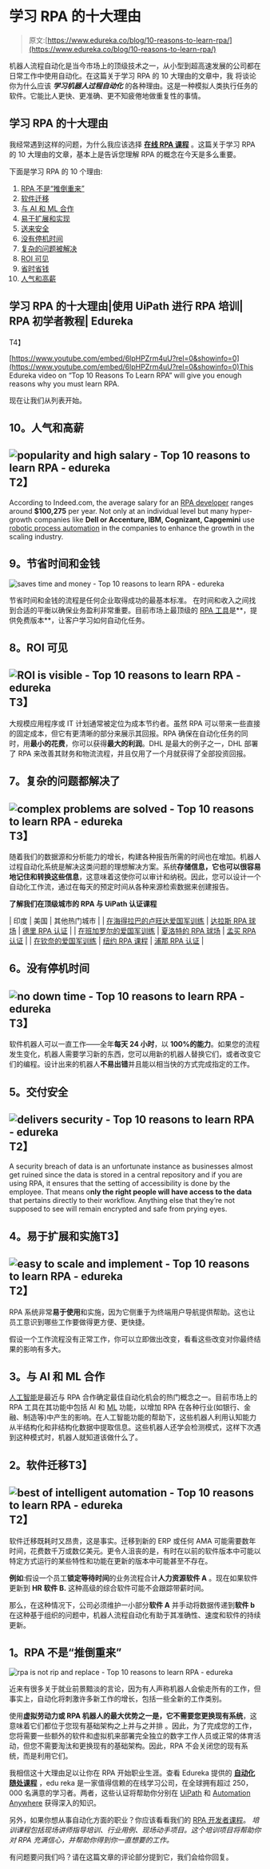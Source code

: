 # 学习 RPA 的十大理由

> 原文:[https://www.edureka.co/blog/10-reasons-to-learn-rpa/](https://www.edureka.co/blog/10-reasons-to-learn-rpa/)

机器人流程自动化是当今市场上的顶级技术之一，从小型到超高速发展的公司都在日常工作中使用自动化。在这篇关于学习 RPA 的 10 大理由的文章中，我 将谈论你为什么应该 ***学习机器人过程自动化*** 的各种理由。这是一种模拟人类执行任务的软件。它能比人更快、更准确、更不知疲倦地做重复性的事情。

## **学习 RPA 的十大理由**

我经常遇到这样的问题，为什么我应该选择 **[在线 RPA 课程](https://www.edureka.co/robotic-process-automation-training)** 。这篇关于学习 RPA 的 10 大理由的文章，基本上是告诉您理解 RPA 的概念在今天是多么重要。

下面是学习 RPA 的 10 个理由:

1.  [RPA 不是“推倒重来”](#RPAisnot)
2.  [软件迁移](#SoftwareMigration)
3.  [与 AI 和 ML 合作](#collaborationwithai)
4.  [易于扩展和实现](#EasyToScaleandImplement)
5.  [送来安全](#DeliversSecurity)
6.  [没有停机时间](#NoDownTime)
7.  [复杂的问题被解决](#ComplexProblemsAreSolved)
8.  [ROI 可见](#ROIIsVisible)
9.  [省时省钱](#SavesTimeandMoney)
10.  [人气和高薪](#PopularityandHighSalary)

## 学习 RPA 的十大理由|使用 UiPath 进行 RPA 培训| RPA 初学者教程| Edureka

T4】

[https://www.youtube.com/embed/6lpHPZrm4uU?rel=0&showinfo=0](https://www.youtube.com/embed/6lpHPZrm4uU?rel=0&showinfo=0)This Edureka video on “Top 10 Reasons To Learn RPA” will give you enough reasons why you must learn RPA.

现在让我们从列表开始。

## **10。人气和高薪**

## ![popularity and high salary - Top 10 reasons to learn RPA - edureka](../Images/94cbe2be58c174dce892af9ac3d1bb46.png)T2】

According to Indeed.com, the average salary for an [RPA developer](https://www.edureka.co/blog/how-to-become-rpa-developer/) ranges around **$100,275** per year. Not only at an individual level but many hyper-growth companies like **Dell or Accenture, IBM, Cognizant, Capgemini** use [robotic process automation](https://www.edureka.co/blog/robotic-process-automation/) in the companies to enhance the growth in the scaling industry.

## **9。节省时间和金钱**

![saves time and money - Top 10 reasons to learn RPA - edureka](../Images/475118acc2aecfa1896d8beeddd02253.png)

节省时间和金钱的流程是任何企业取得成功的最基本标准。 在时间和收入之间找到合适的平衡以确保业务盈利非常重要。目前市场上最顶级的 [RPA 工具](https://www.edureka.co/blog/rpa-tools-list-and-comparison/)是**，提供免费版本**，让客户学习如何自动化任务。

## **8。ROI 可见**

## ![ROI is visible - Top 10 reasons to learn RPA - edureka](../Images/ff1e7e814e18656dd8dde0f00bcee9f2.png)T3】

大规模应用程序或 IT 计划通常被定位为成本节约者。虽然 RPA 可以带来一些直接的固定成本，但它有更清晰的部分来展示其回报。RPA 确保在自动化任务的同时，用**最小的花费**，你可以获得**最大的利润**。DHL 是最大的例子之一，DHL 部署了 RPA 来改善其财务和物流流程，并且仅用了一个月就获得了全部投资回报。

## **7。复杂的问题都解决了**

## ![complex problems are solved - Top 10 reasons to learn RPA - edureka](../Images/03307c1f3558866d5a9fd0bf700d80b6.png)T3】

随着我们的数据源和分析能力的增长，构建各种报告所需的时间也在增加。机器人过程自动化系统是解决这类问题的理想解决方案。系统**存储信息，它也可以很容易地记住和转换这些信息**，这意味着这使你可以审计和纳税。因此，您可以设计一个自动化工作流，通过在每天的预定时间从各种来源检索数据来创建报告。

**了解我们在顶级城市的 RPA 与 UiPath 认证课程**

| 印度 | 美国 | 其他热门城市 |
| [在海得拉巴的卢旺达爱国军训练](https://www.edureka.co/robotic-process-automation-training-hyderabad) | [达拉斯 RPA 球场](https://www.edureka.co/robotic-process-automation-training-dallas) | [德里 RPA 认证](https://www.edureka.co/robotic-process-automation-training-delhi) |
| [在班加罗尔的爱国军训练](https://www.edureka.co/robotic-process-automation-training-bangalore) | [夏洛特的 RPA 球场](https://www.edureka.co/robotic-process-automation-training-charlotte) | [孟买 RPA 认证](https://www.edureka.co/robotic-process-automation-training-mumbai) |
| [在钦奈的爱国军训练](https://www.edureka.co/robotic-process-automation-training-chennai) | [纽约 RPA 课程](https://www.edureka.co/robotic-process-automation-training-new-york-city) | [浦那 RPA 认证](https://www.edureka.co/robotic-process-automation-training-pune) |

## **6。没有停机时间**

## ![no down time - Top 10 reasons to learn RPA - edureka](../Images/a638a0826d2c9698c95f7c05befa4600.png)T3】

软件机器人可以一直工作——全年**每天 24 小时**，以 **100%的能力**。如果您的流程发生变化，机器人需要学习新的东西，您可以用新的机器人替换它们，或者改变它们的编程。设计出来的机器人**不易出错**并且能以相当快的方式完成指定的工作。

## **5。交付安全**

## ![delivers security - Top 10 reasons to learn RPA - edureka](../Images/ee545198d3586246b12308c4a508f322.png)T2】

A security breach of data is an unfortunate instance as businesses almost get ruined since the data is stored in a central repository and if you are using RPA, it ensures that the setting of accessibility is done by the employee. That means o**nly the right people will have access to the data** that pertains directly to their workflow. Anything else that they’re not supposed to see will remain encrypted and safe from prying eyes.

## **4。易于扩展和实施T3】**

## ![easy to scale and implement - Top 10 reasons to learn RPA - edureka](../Images/e6e2dd82f895857000ddd19da6ac9e2c.png)T2】

RPA 系统非常**易于使用**和实施，因为它侧重于为终端用户导航提供帮助。这也让员工意识到哪些工作要做得更方便、更快捷。

假设一个工作流程没有正常工作，你可以立即做出改变，看看这些改变对你最终结果的影响有多大。

## **3。与 AI 和 ML 合作**

[人工智能](https://www.edureka.co/blog/artificial-intelligence-tutorial/)是最近与 RPA 合作确定最佳自动化机会的热门概念之一。目前市场上的 RPA 工具在其功能中包括 AI 和 [ML](https://www.edureka.co/blog/introduction-to-machine-learning/) 功能，以增加 RPA 在各种行业(如银行、金融、制造等)中产生的影响。在人工智能功能的帮助下，这些机器人利用认知能力从半结构化和非结构化数据中提取信息。这些机器人还学会检测模式，这样下次遇到这种模式时，机器人就知道该做什么了。

## **2。软件迁移T3】**

## **![best of intelligent automation - Top 10 reasons to learn RPA - edureka](../Images/9437bc51fb50ded3b548267c652dda22.png)T2】**

软件迁移既耗时又昂贵，这是事实。迁移到新的 ERP 或任何 AMA 可能需要数年时间，花费数千万或数亿美元。更令人沮丧的是，有时在以前的软件版本中可能以特定方式运行的某些特性和功能在更新的版本中可能甚至不存在。

**例如**:假设一个员工**锁定等待时间**的业务流程合计**人力资源软件 A** 。现在如果软件更新到 **HR 软件 B.** 这种高级的综合软件可能不会跟踪带薪时间。

那么，在这种情况下，公司必须维护一小部分**软件 A** 并手动将数据传递到**软件 b**在这种基于组织的问题中，机器人流程自动化有助于其准确性、速度和软件的持续更新。

## **1。RPA 不是“推倒重来”**

![rpa is not rip and replace - Top 10 reasons to learn RPA - edureka](../Images/875eb1c7c75ea23c0c7fb982ee7379ae.png)

近来有很多关于就业前景黯淡的言论，因为有人声称机器人会偷走所有的工作，但事实上，自动化将刺激许多新工作的增长，包括一些全新的工作类别。

使用**虚拟劳动力或 RPA 机器人的最大优势之一是，它不需要您更换现有系统**，这意味着它们都位于您现有基础架构之上并与之并排 。因此，为了完成您的工作，您将需要一些额外的软件和虚拟机来部署完全独立的数字工作人员或正常的体育活动，但您不需要淘汰和更换现有的基础架构。因此，RPA 不会关闭您的现有系统，而是利用它们。

我相信这十大理由足以让你在 RPA 开始职业生涯。查看 Edureka 提供的 **[自动化随处课程](https://www.edureka.co/automation-anywhere-certification-training)** ，edu reka 是一家值得信赖的在线学习公司，在全球拥有超过 250，000 名满意的学习者。两者，这些认证将帮助你分别在 [UiPath](https://www.edureka.co/blog/uipath-tutorial/) 和 [Automation Anywhere](https://www.edureka.co/blog/rpa-automation-anywhere/) 获得深入的知识。

另外，如果你想从事自动化方面的职业？你应该看看我们的 [RPA 开发者课程](https://www.edureka.co/masters-program/rpa-developer-training)。 *培训课程包括现场讲师指导培训、行业用例、现场动手项目。这个培训项目将帮助你对 RPA 充满信心，并帮助你得到你一直想要的工作。*

有问题要问我们吗？请在这篇文章的评论部分提到它，我们会给你回复。